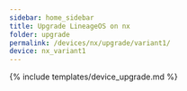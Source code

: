 ```yaml
---
sidebar: home_sidebar
title: Upgrade LineageOS on nx
folder: upgrade
permalink: /devices/nx/upgrade/variant1/
device: nx_variant1
---
```

{% include templates/device_upgrade.md %}

